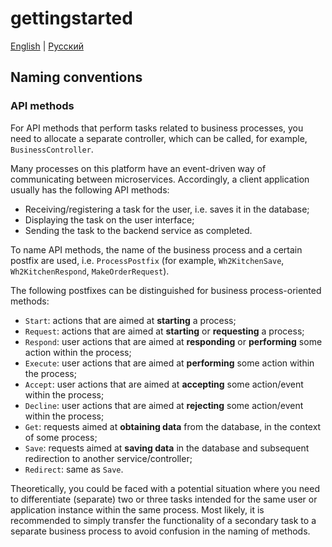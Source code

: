 # gettingstarted

[English](gettingstarted.md) | [Русский](gettingstarted.ru.md)

## Naming conventions

### API methods

For API methods that perform tasks related to business processes, you need to allocate a separate controller, which can be called, for example, `BusinessController`.

Many processes on this platform have an event-driven way of communicating between microservices.
Accordingly, a client application usually has the following API methods:
- Receiving/registering a task for the user, i.e. saves it in the database;
- Displaying the task on the user interface;
- Sending the task to the backend service as completed.

To name API methods, the name of the business process and a certain postfix are used, i.e. `ProcessPostfix` (for example, `Wh2KitchenSave`, `Wh2KitchenRespond`, `MakeOrderRequest`).

The following postfixes can be distinguished for business process-oriented methods:
- `Start`: actions that are aimed at **starting** a process;
- `Request`: actions that are aimed at **starting** or **requesting** a process;
- `Respond`: user actions that are aimed at **responding** or **performing** some action within the process;
- `Execute`: user actions that are aimed at **performing** some action within the process;
- `Accept`: user actions that are aimed at **accepting** some action/event within the process;
- `Decline`: user actions that are aimed at **rejecting** some action/event within the process;
- `Get`: requests aimed at **obtaining data** from the database, in the context of some process;
- `Save`: requests aimed at **saving data** in the database and subsequent redirection to another service/controller;
- `Redirect`: same as `Save`.

Theoretically, you could be faced with a potential situation where you need to differentiate (separate) two or three tasks intended for the same user or application instance within the same process.
Most likely, it is recommended to simply transfer the functionality of a secondary task to a separate business process to avoid confusion in the naming of methods.
